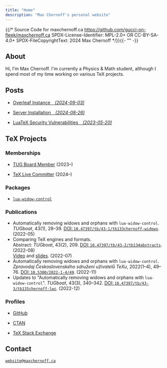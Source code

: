 ```yaml
---
title: "Home"
description: "Max Chernoff's personal website"
---
```


{{/* Source Code for maxchernoff.ca
     https://github.com/gucci-on-fleek/maxchernoff.ca
     SPDX-License-Identifier: MPL-2.0+ OR CC-BY-SA-4.0+
     SPDX-FileCopyrightText: 2024 Max Chernoff */}}{{- "" -}}

About
-----

Hi, I'm Max Chernoff. I'm currently a Physics & Math student, although I
spend most of my time working on various TeX projects.


Posts
-----

<nav>

- [Overleaf Instance&emsp;_(2024-09-03)_](/p/overleaf)

- [Server Installation&emsp;_(2024-08-26)_](/p/server-installation)

- [LuaTeX Security Vulnerabilities&emsp;_(2023-05-20)_](/p/luatex-vulnerabilities)

</nav>


TeX Projects
------------

### Memberships

- [<abbr>TUG</abbr> Board Member](https://tug.org/board.html) (2023–)

- [TeX Live Committer](https://git.texlive.info/texlive/commit/Master/tlpkg/bin?id=f136d5) (2024–)

### Packages

- [`lua-widow-control`](//ctan.org/pkg/lua-widow-control)

### Publications

- Automatically removing widows and orphans with `lua-widow-control`.
  *TUGboat*, 43(1), 28–39.
  [<abbr>DOI</abbr>:&#8239;`10.47397/tb/43-1/tb133chernoff-widows`](//tug.org/TUGboat/tb43-1/tb133chernoff-widows.html).
  (2022-05)
- Comparing TeX engines and formats.\
  Abstract: *TUGboat*, 43(2), 209.
  [<abbr>DOI</abbr>:&#8239;`10.47397/tb/43-2/tb134abstracts`](//tug.org/TUGboat/tb43-2/tb134abstracts.html).
  (2022-08)\
  [Video](//youtu.be/MNdAoza8VHU) and
  [slides](//tug.org/tug2022/assets/served/Max_Chernoff-TUG2022-chernoff-engines-slides.pdf).
  (2022-07)
- Automatically removing widows and orphans with `lua-widow-control`.
  *Zpravodaj Československého sdružení uživatelů TeXu*, 2022(1–4),
  49–76.
  [<abbr>DOI</abbr>:&#8239;`10.5300/2022-1-4/49`](//dml.cz/handle/10338.dmlcz/151108).
  (2022-11)
- Updates to "Automatically removing widows and orphans with
  `lua-widow-control`". *TUGboat*, 43(3), 340–342.
  [<abbr>DOI</abbr>:&#8239;`10.47397/tb/43-3/tb135chernoff-lwc`](//tug.org/TUGboat/tb43-3/tb135chernoff-lwc.html).
  (2022-12)

### Profiles

- [GitHub](https://github.com/gucci-on-fleek)

- [CTAN](https://ctan.org/author/chernoff)

- [TeX Stack Exchange](https://tex.stackexchange.com/users/270600/max-chernoff)


Contact
-------

[`website@maxchernoff.ca`](mailto:website@maxchernoff.ca)
